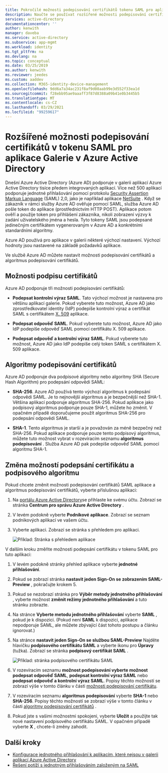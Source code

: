 ```yaml
---
title: Pokročilé možnosti podepisování certifikátů tokenu SAML pro aplikace Azure AD
description: Naučte se používat rozšířené možnosti podepisování certifikátů v tokenu SAML pro předem integrované aplikace v Azure Active Directory
services: active-directory
documentationcenter: ''
author: kenwith
manager: daveba
ms.service: active-directory
ms.subservice: app-mgmt
ms.workload: identity
ms.tgt_pltfrm: na
ms.devlang: na
ms.topic: conceptual
ms.date: 03/25/2019
ms.author: kenwith
ms.reviewer: jeedes
ms.custom: aaddev
ms.collection: M365-identity-device-management
ms.openlocfilehash: 9dd6a7a34ac231f8af9d08aab99e3d552f33ea1d
ms.sourcegitcommit: f28ebb95ae9aaaff3f87d8388a09b41e0b3445b5
ms.translationtype: MT
ms.contentlocale: cs-CZ
ms.lasthandoff: 03/29/2021
ms.locfileid: "99259617"
---
```

# <a name="advanced-certificate-signing-options-in-the-saml-token-for-gallery-apps-in-azure-active-directory"></a>Rozšířené možnosti podepisování certifikátů v tokenu SAML pro aplikace Galerie v Azure Active Directory

Dnešní Azure Active Directory (Azure AD) podporuje v galerii aplikací Azure Active Directory tisíce předem integrovaných aplikací. Více než 500 aplikací podporuje jednotné přihlašování pomocí protokolu [Security Assertion Markup Language](https://wikipedia.org/wiki/Security_Assertion_Markup_Language) (SAML) 2,0, jako je například aplikace [NetSuite](https://azuremarketplace.microsoft.com/marketplace/apps/aad.netsuite) . Když se zákazník v rámci služby Azure AD ověřuje pomocí SAML, služba Azure AD pošle token do aplikace (prostřednictvím HTTP POST). Aplikace potom ověří a použije token pro přihlášení zákazníka, nikoli zobrazení výzvy k zadání uživatelského jména a hesla. Tyto tokeny SAML jsou podepsané jedinečným certifikátem vygenerovaným v Azure AD a konkrétními standardními algoritmy.

Azure AD používá pro aplikace v galerii některé výchozí nastavení. Výchozí hodnoty jsou nastavené na základě požadavků aplikace.

Ve službě Azure AD můžete nastavit možnosti podepisování certifikátů a algoritmus podepisování certifikátů.

## <a name="certificate-signing-options"></a>Možnosti podpisu certifikátů

Azure AD podporuje tři možnosti podepisování certifikátů:

* **Podepsat kontrolní výraz SAML**. Tato výchozí možnost je nastavena pro většinu aplikací galerie. Pokud vyberete tuto možnost, Azure AD jako zprostředkovatel identity (IdP) podepíše kontrolní výraz a certifikát SAML s certifikátem [X. 509](https://wikipedia.org/wiki/X.509) aplikace.

* **Podepsat odpověď SAML**. Pokud vyberete tuto možnost, Azure AD jako IdP podepíše odpověď SAML pomocí certifikátu X. 509 aplikace.

* **Podepsat odpověď a kontrolní výraz SAML**. Pokud vyberete tuto možnost, Azure AD jako IdP podepíše celý token SAML s certifikátem X. 509 aplikace.

## <a name="certificate-signing-algorithms"></a>Algoritmy podepisování certifikátů

Azure AD podporuje dva podpisové algoritmy nebo algoritmy SHA (Secure Hash Algorithm) pro podepsání odpovědi SAML:

* **SHA-256**. Azure AD používá tento výchozí algoritmus k podepsání odpovědi SAML. Je to nejnovější algoritmus a je bezpečnější než SHA-1. Většina aplikací podporuje algoritmus SHA-256. Pokud aplikace jako podpisový algoritmus podporuje pouze SHA-1, můžete ho změnit. V opačném případě doporučujeme použít algoritmus SHA-256 pro podepsání odpovědi SAML.

* **SHA-1**. Tento algoritmus je starší a je považován za méně bezpečný než SHA-256. Pokud aplikace podporuje pouze tento podpisový algoritmus, můžete tuto možnost vybrat v rozevíracím seznamu **algoritmus podepisování** . Služba Azure AD pak podepíše odpověď SAML pomocí algoritmu SHA-1.

## <a name="change-certificate-signing-options-and-signing-algorithm"></a>Změna možností podepsání certifikátu a podpisového algoritmu

Pokud chcete změnit možnosti podepisování certifikátů SAML aplikace a algoritmus podepisování certifikátů, vyberte příslušnou aplikaci:

1. Na [portálu Azure Active Directory](https://aad.portal.azure.com/)se přihlaste ke svému účtu. Zobrazí se stránka **Centrum pro správu Azure Active Directory** .
1. V levém podokně vyberte **Podnikové aplikace**. Zobrazí se seznam podnikových aplikací ve vašem účtu.
1. Vyberte aplikaci. Zobrazí se stránka s přehledem pro aplikaci.

   ![Příklad: Stránka s přehledem aplikace](./media/certificate-signing-options/application-overview-page.png)

V dalším kroku změňte možnosti podepsání certifikátu v tokenu SAML pro tuto aplikaci:

1. V levém podokně stránky přehled aplikace vyberte **jednotné přihlašování**.
1. Pokud se zobrazí stránka **nastavit jeden Sign-On se zobrazením SAML-Preview** , pokračujte krokem 5.
1. Pokud se nezobrazí stránka pro **Výběr metody jednotného přihlašování** , vyberte možnost **změnit režimy jednotného přihlašování** a tuto stránku zobrazte.
1. Na stránce **Vyberte metodu jednotného přihlašování** vyberte **SAML** , pokud je k dispozici. (Pokud není **SAML** k dispozici, aplikace nepodporuje SAML, ale můžete zbývající část tohoto postupu a článku ignorovat.)
1. Na stránce **nastavit jeden Sign-On se službou SAML-Preview** Najděte hlavičku **podpisového certifikátu SAML** a vyberte ikonu pro **Úpravy** (tužka). Zobrazí se stránka **podpisový certifikát SAML** .

   ![Příklad: stránka podpisového certifikátu SAML](./media/certificate-signing-options/saml-signing-page.png)

1. V rozevíracím seznamu **možnost podepisování vyberte možnost** **podepsat odpověď SAML**, **podepsat kontrolní výraz SAML** nebo **podepsat odpověď a kontrolní výraz SAML**. Popisy těchto možností se zobrazí výše v tomto článku v části [možnosti podepisování certifikátu](#certificate-signing-options).
1. V rozevíracím seznamu **algoritmus podepisování** vyberte **SHA-1** nebo **SHA-256**. Popisy těchto možností se zobrazí výše v tomto článku v části [algoritmy podepisování certifikátů](#certificate-signing-algorithms) .
1. Pokud jste s vašimi možnostmi spokojeni, vyberte **Uložit** a použijte tak nové nastavení podpisového certifikátu SAML. V opačném případě vyberte **X** , chcete-li změny zahodit.

## <a name="next-steps"></a>Další kroky

* [Konfigurace jednotného přihlašování k aplikacím, které nejsou v galerii aplikací Azure Active Directory](./configure-saml-single-sign-on.md)
* [Řešení potíží s jednotným přihlašováním založeným na SAML](./debug-saml-sso-issues.md)